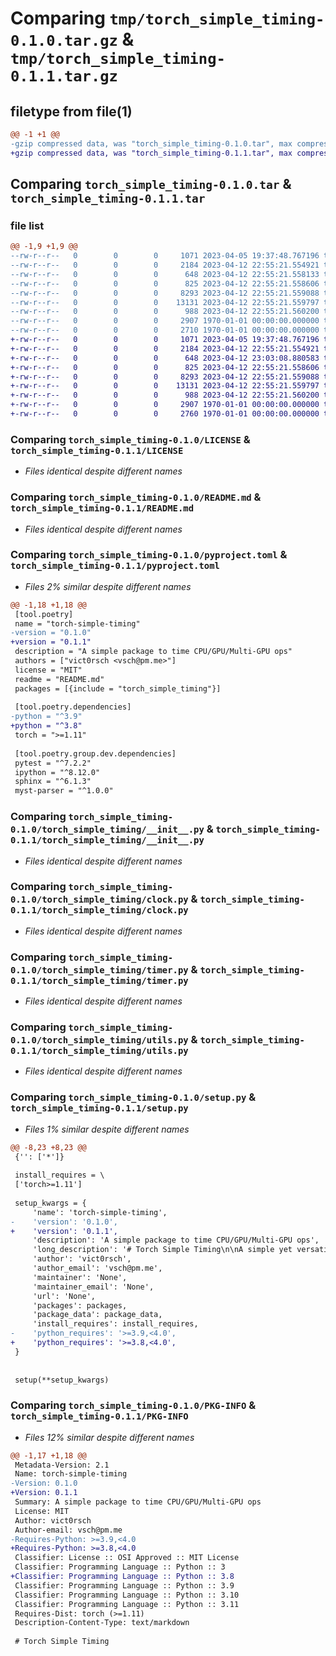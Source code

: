 # Comparing `tmp/torch_simple_timing-0.1.0.tar.gz` & `tmp/torch_simple_timing-0.1.1.tar.gz`

## filetype from file(1)

```diff
@@ -1 +1 @@
-gzip compressed data, was "torch_simple_timing-0.1.0.tar", max compression
+gzip compressed data, was "torch_simple_timing-0.1.1.tar", max compression
```

## Comparing `torch_simple_timing-0.1.0.tar` & `torch_simple_timing-0.1.1.tar`

### file list

```diff
@@ -1,9 +1,9 @@
--rw-r--r--   0        0        0     1071 2023-04-05 19:37:48.767196 torch_simple_timing-0.1.0/LICENSE
--rw-r--r--   0        0        0     2184 2023-04-12 22:55:21.554921 torch_simple_timing-0.1.0/README.md
--rw-r--r--   0        0        0      648 2023-04-12 22:55:21.558133 torch_simple_timing-0.1.0/pyproject.toml
--rw-r--r--   0        0        0      825 2023-04-12 22:55:21.558606 torch_simple_timing-0.1.0/torch_simple_timing/__init__.py
--rw-r--r--   0        0        0     8293 2023-04-12 22:55:21.559088 torch_simple_timing-0.1.0/torch_simple_timing/clock.py
--rw-r--r--   0        0        0    13131 2023-04-12 22:55:21.559797 torch_simple_timing-0.1.0/torch_simple_timing/timer.py
--rw-r--r--   0        0        0      988 2023-04-12 22:55:21.560200 torch_simple_timing-0.1.0/torch_simple_timing/utils.py
--rw-r--r--   0        0        0     2907 1970-01-01 00:00:00.000000 torch_simple_timing-0.1.0/setup.py
--rw-r--r--   0        0        0     2710 1970-01-01 00:00:00.000000 torch_simple_timing-0.1.0/PKG-INFO
+-rw-r--r--   0        0        0     1071 2023-04-05 19:37:48.767196 torch_simple_timing-0.1.1/LICENSE
+-rw-r--r--   0        0        0     2184 2023-04-12 22:55:21.554921 torch_simple_timing-0.1.1/README.md
+-rw-r--r--   0        0        0      648 2023-04-12 23:03:08.880583 torch_simple_timing-0.1.1/pyproject.toml
+-rw-r--r--   0        0        0      825 2023-04-12 22:55:21.558606 torch_simple_timing-0.1.1/torch_simple_timing/__init__.py
+-rw-r--r--   0        0        0     8293 2023-04-12 22:55:21.559088 torch_simple_timing-0.1.1/torch_simple_timing/clock.py
+-rw-r--r--   0        0        0    13131 2023-04-12 22:55:21.559797 torch_simple_timing-0.1.1/torch_simple_timing/timer.py
+-rw-r--r--   0        0        0      988 2023-04-12 22:55:21.560200 torch_simple_timing-0.1.1/torch_simple_timing/utils.py
+-rw-r--r--   0        0        0     2907 1970-01-01 00:00:00.000000 torch_simple_timing-0.1.1/setup.py
+-rw-r--r--   0        0        0     2760 1970-01-01 00:00:00.000000 torch_simple_timing-0.1.1/PKG-INFO
```

### Comparing `torch_simple_timing-0.1.0/LICENSE` & `torch_simple_timing-0.1.1/LICENSE`

 * *Files identical despite different names*

### Comparing `torch_simple_timing-0.1.0/README.md` & `torch_simple_timing-0.1.1/README.md`

 * *Files identical despite different names*

### Comparing `torch_simple_timing-0.1.0/pyproject.toml` & `torch_simple_timing-0.1.1/pyproject.toml`

 * *Files 2% similar despite different names*

```diff
@@ -1,18 +1,18 @@
 [tool.poetry]
 name = "torch-simple-timing"
-version = "0.1.0"
+version = "0.1.1"
 description = "A simple package to time CPU/GPU/Multi-GPU ops"
 authors = ["vict0rsch <vsch@pm.me>"]
 license = "MIT"
 readme = "README.md"
 packages = [{include = "torch_simple_timing"}]
 
 [tool.poetry.dependencies]
-python = "^3.9"
+python = "^3.8"
 torch = ">=1.11"
 
 [tool.poetry.group.dev.dependencies]
 pytest = "^7.2.2"
 ipython = "^8.12.0"
 sphinx = "^6.1.3"
 myst-parser = "^1.0.0"
```

### Comparing `torch_simple_timing-0.1.0/torch_simple_timing/__init__.py` & `torch_simple_timing-0.1.1/torch_simple_timing/__init__.py`

 * *Files identical despite different names*

### Comparing `torch_simple_timing-0.1.0/torch_simple_timing/clock.py` & `torch_simple_timing-0.1.1/torch_simple_timing/clock.py`

 * *Files identical despite different names*

### Comparing `torch_simple_timing-0.1.0/torch_simple_timing/timer.py` & `torch_simple_timing-0.1.1/torch_simple_timing/timer.py`

 * *Files identical despite different names*

### Comparing `torch_simple_timing-0.1.0/torch_simple_timing/utils.py` & `torch_simple_timing-0.1.1/torch_simple_timing/utils.py`

 * *Files identical despite different names*

### Comparing `torch_simple_timing-0.1.0/setup.py` & `torch_simple_timing-0.1.1/setup.py`

 * *Files 1% similar despite different names*

```diff
@@ -8,23 +8,23 @@
 {'': ['*']}
 
 install_requires = \
 ['torch>=1.11']
 
 setup_kwargs = {
     'name': 'torch-simple-timing',
-    'version': '0.1.0',
+    'version': '0.1.1',
     'description': 'A simple package to time CPU/GPU/Multi-GPU ops',
     'long_description': '# Torch Simple Timing\n\nA simple yet versatile package to time CPU/GPU/Multi-GPU ops.\n\n1. "*I want to time operations once*"\n   1. That\'s what a `Clock` is for\n2. "*I want to time the same operations multiple times*"\n   1. That\'s what a `Timer` is for\n\nIn simple terms:\n\n* A `Clock` is an object (and context-manager) that will compute the ellapsed time between its `start()` (or `__enter__`) and `stop()` (or `__exit__`)\n* A `Timer` will internally manage clocks so that you can focus on readability and not data structures\n\n## Installation\n\n```\npip install torch_simple_timing\n```\n\n## How to use\n\n### A `Clock`\n\n```python\nfrom torch_simple_parsing import Clock\nimport torch\n\nt = torch.rand(2000, 2000)\ngpu = torch.cuda.is_available()\n\nwith Clock(gpu=gpu) as context_clock:\n    torch.inverse(t @ t.T)\n\nclock = Clock(gpu=gpu).start()\ntorch.inverse(t @ t.T)\nclock.stop()\n\nprint(context_clock.duration) # 0.29688501358032227\nprint(clock.duration)         # 0.292896032333374\n```\n\nMore examples, including bout how to easily share data structures using a `store` can be found in the [documentation]().\n\n### A `Timer`\n\n```python\nfrom torch_simple_timing import Timer\nimport torch\n\ndevice = torch.device("cuda" if torch.cuda.is_available() else "cpu")\n\nX = torch.rand(5000, 5000, device=device)\nY = torch.rand(5000, 100, device=device)\nmodel = torch.nn.Linear(5000, 100).to(device)\noptimizer = torch.optim.Adam(model.parameters())\n\ngpu = device.type == "cuda"\ntimer = Timer(gpu=gpu)\n\nfor epoch in range(10):\n    timer.mark("epoch").start()\n    for b in range(50):\n        x = X[b*100: (b+1)*100]\n        y = Y[b*100: (b+1)*100]\n        optimizer.zero_grad()\n        with timer.mark("forward", ignore=epoch>0):\n            p = model(x)\n        loss = torch.nn.functional.cross_entropy(p, y)\n        with timer.mark("backward", ignore=epoch>0):\n            loss.backward()\n        optimizer.step()\n    timer.mark("epoch").stop()\n\nstats = timer.stats()\n# use stats for display and/or logging\n# wandb.summary.update(stats)\nprint(timer.display(stats=stats, precision=5))\n```\n\n```\nepoch    : 0.25064 ± 0.02728 (n=10)\nforward  : 0.00226 ± 0.00526 (n=50)\nbackward : 0.00209 ± 0.00387 (n=50)\n```\n',
     'author': 'vict0rsch',
     'author_email': 'vsch@pm.me',
     'maintainer': 'None',
     'maintainer_email': 'None',
     'url': 'None',
     'packages': packages,
     'package_data': package_data,
     'install_requires': install_requires,
-    'python_requires': '>=3.9,<4.0',
+    'python_requires': '>=3.8,<4.0',
 }
 
 
 setup(**setup_kwargs)
```

### Comparing `torch_simple_timing-0.1.0/PKG-INFO` & `torch_simple_timing-0.1.1/PKG-INFO`

 * *Files 12% similar despite different names*

```diff
@@ -1,17 +1,18 @@
 Metadata-Version: 2.1
 Name: torch-simple-timing
-Version: 0.1.0
+Version: 0.1.1
 Summary: A simple package to time CPU/GPU/Multi-GPU ops
 License: MIT
 Author: vict0rsch
 Author-email: vsch@pm.me
-Requires-Python: >=3.9,<4.0
+Requires-Python: >=3.8,<4.0
 Classifier: License :: OSI Approved :: MIT License
 Classifier: Programming Language :: Python :: 3
+Classifier: Programming Language :: Python :: 3.8
 Classifier: Programming Language :: Python :: 3.9
 Classifier: Programming Language :: Python :: 3.10
 Classifier: Programming Language :: Python :: 3.11
 Requires-Dist: torch (>=1.11)
 Description-Content-Type: text/markdown
 
 # Torch Simple Timing
```

